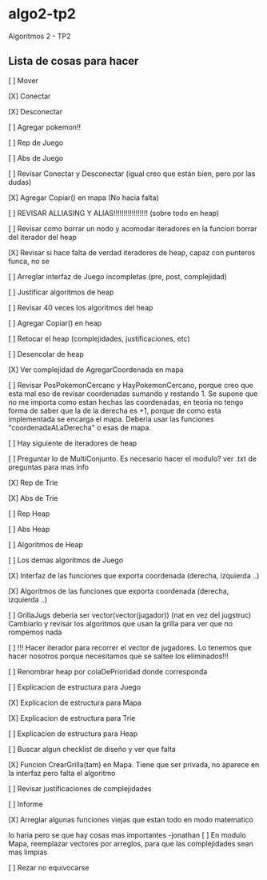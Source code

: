 # algo2-tp2
Algoritmos 2 - TP2

## Lista de cosas para hacer

[ ] Mover

[X] Conectar

[X] Desconectar

[ ] Agregar pokemon!!

[ ] Rep de Juego

[ ] Abs de Juego

[ ] Revisar Conectar y Desconectar (igual creo que están bien, pero por las dudas)

[X] Agregar Copiar() en mapa  (No hacia falta)

[ ] REVISAR ALLIASING Y ALIAS!!!!!!!!!!!!!!!!! (sobre todo en heap)

[ ] Revisar como borrar un nodo y acomodar iteradores en la funcion borrar del iterador del heap

[X] Revisar si hace falta de verdad iteradores de heap, capaz con punteros funca, no se

[ ] Arreglar interfaz de Juego incompletas (pre, post, complejidad)

[ ] Justificar algoritmos de heap

[ ] Revisar 40 veces los algoritmos del heap

[ ] Agregar Copiar() en heap

[ ] Retocar el heap (complejidades, justificaciones, etc)

[ ] Desencolar de heap

[X] Ver complejidad de AgregarCoordenada en mapa

[ ] Revisar PosPokemonCercano y HayPokemonCercano, porque creo que esta mal eso de revisar coordenadas sumando y restando 1.
Se supone que no me importa como estan hechas las coordenadas, en teoria no tengo forma de saber que la de la derecha es +1,
porque de como esta implementada se encarga el mapa. Deberia usar las funciones "coordenadaALaDerecha" o esas de mapa.

[ ] Hay siguiente de iteradores de heap

[ ] Preguntar lo de MultiConjunto. Es necesario hacer el modulo? ver .txt de preguntas para mas info

[X] Rep de Trie

[X] Abs de Trie

[ ] Rep Heap

[ ] Abs Heap

[ ] Algoritmos de Heap

[ ] Los demas algoritmos de Juego

[X] Interfaz de las funciones que exporta coordenada (derecha, izquierda ..)

[X] Algoritmos de las funciones que exporta coordenada (derecha, izquierda ..)

[ ] GrillaJugs deberia ser vector(vector(jugador)) (nat en vez del jugstruc) Cambiarlo y revisar los algoritmos que usan la grilla para ver que no rompemos nada

[ ] !!! Hacer iterador para recorrer el vector de jugadores. Lo tenemos que hacer nosotros porque necesitamos que se saltee los eliminados!!!

[ ] Renombrar heap por colaDePrioridad donde corresponda

[ ] Explicacion de estructura para Juego

[X] Explicacion de estructura para Mapa

[X] Explicacion de estructura para Trie

[ ] Explicacion de estructura para Heap

[ ] Buscar algun checklist de diseño y ver que falta

[X] Funcion CrearGrilla(tam) en Mapa. Tiene que ser privada, no aparece en la interfaz pero falta el algoritmo

[ ] Revisar justificaciones de complejidades

[ ] Informe

[X] Arreglar algunas funciones viejas que estan todo en modo matematico

lo haria pero se que hay cosas mas importantes -jonathan
[ ] En modulo Mapa, reemplazar vectores por arreglos, para que las complejidades sean mas limpias

[ ] Rezar no equivocarse
